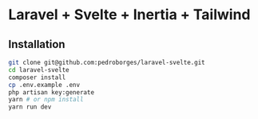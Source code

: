 # Laravel + Svelte + Inertia + Tailwind

## Installation

~~~sh
git clone git@github.com:pedroborges/laravel-svelte.git
cd laravel-svelte
composer install
cp .env.example .env
php artisan key:generate
yarn # or npm install
yarn run dev
~~~

